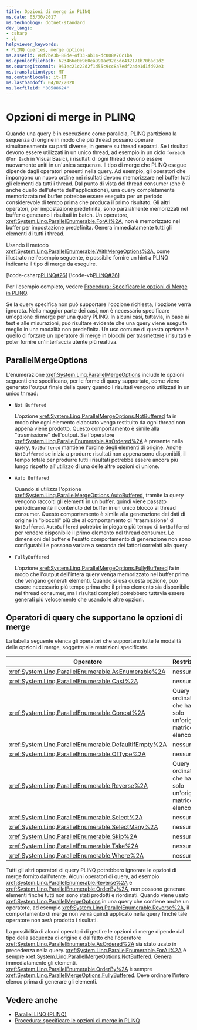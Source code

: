 ```yaml
---
title: Opzioni di merge in PLINQ
ms.date: 03/30/2017
ms.technology: dotnet-standard
dev_langs:
- csharp
- vb
helpviewer_keywords:
- PLINQ queries, merge options
ms.assetid: e8f7be3b-88de-4f33-ab14-dc008e76c1ba
ms.openlocfilehash: 623466e0e960ea991ae92e5de432171b70bad1d2
ms.sourcegitcommit: 961ec21c22d2f1d55c9cc8a7edf2ade1d1fd92e3
ms.translationtype: MT
ms.contentlocale: it-IT
ms.lasthandoff: 04/02/2020
ms.locfileid: "80588624"
---
```

# <a name="merge-options-in-plinq"></a>Opzioni di merge in PLINQ
Quando una query è in esecuzione come parallela, PLINQ partiziona la sequenza di origine in modo che più thread possano operare simultaneamente su parti diverse, in genere su thread separati. Se i risultati devono essere utilizzati in un unico thread, ad esempio in un ciclo `foreach` (`For Each` in Visual Basic), i risultati di ogni thread devono essere nuovamente uniti in un'unica sequenza. Il tipo di merge che PLINQ esegue dipende dagli operatori presenti nella query. Ad esempio, gli operatori che impongono un nuovo ordine nei risultati devono memorizzare nel buffer tutti gli elementi da tutti i thread. Dal punto di vista del thread consumer (che è anche quello dell'utente dell'applicazione), una query completamente memorizzata nel buffer potrebbe essere eseguita per un periodo considerevole di tempo prima che produca il primo risultato. Gli altri operatori, per impostazione predefinita, sono parzialmente memorizzati nel buffer e generano i risultati in batch. Un operatore, <xref:System.Linq.ParallelEnumerable.ForAll%2A>, non è memorizzato nel buffer per impostazione predefinita. Genera immediatamente tutti gli elementi di tutti i thread.  
  
 Usando il metodo <xref:System.Linq.ParallelEnumerable.WithMergeOptions%2A>, come illustrato nell'esempio seguente, è possibile fornire un hint a PLINQ indicante il tipo di merge da eseguire.  
  
 [!code-csharp[PLINQ#26](../../../samples/snippets/csharp/VS_Snippets_Misc/plinq/cs/plinqsamples.cs#26)]
 [!code-vb[PLINQ#26](../../../samples/snippets/visualbasic/VS_Snippets_Misc/plinq/vb/plinq2_vb.vb#26)]  
  
 Per l'esempio completo, vedere [Procedura: Specificare le opzioni di Merge in PLINQ](../../../docs/standard/parallel-programming/how-to-specify-merge-options-in-plinq.md).  
  
 Se la query specifica non può supportare l'opzione richiesta, l'opzione verrà ignorata. Nella maggior parte dei casi, non è necessario specificare un'opzione di merge per una query PLINQ. In alcuni casi, tuttavia, in base ai test e alle misurazioni, può risultare evidente che una query viene eseguita meglio in una modalità non predefinita. Un uso comune di questa opzione è quello di forzare un operatore di merge in blocchi per trasmettere i risultati e poter fornire un'interfaccia utente più reattiva.  
  
## <a name="parallelmergeoptions"></a>ParallelMergeOptions  
 L'enumerazione <xref:System.Linq.ParallelMergeOptions> include le opzioni seguenti che specificano, per le forme di query supportate, come viene generato l'output finale della query quando i risultati vengono utilizzati in un unico thread:  
  
- `Not Buffered`  
  
     L'opzione <xref:System.Linq.ParallelMergeOptions.NotBuffered> fa in modo che ogni elemento elaborato venga restituito da ogni thread non appena viene prodotto. Questo comportamento è simile alla "trasmissione" dell'output. Se l'operatore <xref:System.Linq.ParallelEnumerable.AsOrdered%2A> è presente nella query, `NotBuffered` mantiene l'ordine degli elementi di origine. Anche `NotBuffered` se inizia a produrre risultati non appena sono disponibili, il tempo totale per produrre tutti i risultati potrebbe essere ancora più lungo rispetto all'utilizzo di una delle altre opzioni di unione.  
  
- `Auto Buffered`  
  
     Quando si utilizza l'opzione <xref:System.Linq.ParallelMergeOptions.AutoBuffered>, tramite la query vengono raccolti gli elementi in un buffer, quindi viene passato periodicamente il contenuto del buffer in un unico blocco al thread consumer. Questo comportamento è simile alla generazione dei dati di origine in "blocchi" più che al comportamento di "trasmissione" di `NotBuffered`. `AutoBuffered` potrebbe impiegare più tempo di `NotBuffered` per rendere disponibile il primo elemento nel thread consumer. Le dimensioni del buffer e l'esatto comportamento di generazione non sono configurabili e possono variare a seconda dei fattori correlati alla query.  
  
- `FullyBuffered`  
  
     L'opzione <xref:System.Linq.ParallelMergeOptions.FullyBuffered> fa in modo che l'output dell'intera query venga memorizzato nel buffer prima che vengano generati elementi. Quando si usa questa opzione, può essere necessario più tempo prima che il primo elemento sia disponibile nel thread consumer, ma i risultati completi potrebbero tuttavia essere generati più velocemente che usando le altre opzioni.  
  
## <a name="query-operators-that-support-merge-options"></a>Operatori di query che supportano le opzioni di merge  
 La tabella seguente elenca gli operatori che supportano tutte le modalità delle opzioni di merge, soggette alle restrizioni specificate.  
  
|Operatore|Restrizioni|  
|--------------|------------------|  
|<xref:System.Linq.ParallelEnumerable.AsEnumerable%2A>|nessuno|  
|<xref:System.Linq.ParallelEnumerable.Cast%2A>|nessuno|  
|<xref:System.Linq.ParallelEnumerable.Concat%2A>|Query non ordinate che hanno solo un'origine matrice o elenco.|  
|<xref:System.Linq.ParallelEnumerable.DefaultIfEmpty%2A>|nessuno|  
|<xref:System.Linq.ParallelEnumerable.OfType%2A>|nessuno|  
|<xref:System.Linq.ParallelEnumerable.Reverse%2A>|Query non ordinate che hanno solo un'origine matrice o elenco.|  
|<xref:System.Linq.ParallelEnumerable.Select%2A>|nessuno|  
|<xref:System.Linq.ParallelEnumerable.SelectMany%2A>|nessuno|  
|<xref:System.Linq.ParallelEnumerable.Skip%2A>|nessuno|  
|<xref:System.Linq.ParallelEnumerable.Take%2A>|nessuno|  
|<xref:System.Linq.ParallelEnumerable.Where%2A>|nessuno|  
  
 Tutti gli altri operatori di query PLINQ potrebbero ignorare le opzioni di merge fornito dall'utente. Alcuni operatori di query, ad esempio <xref:System.Linq.ParallelEnumerable.Reverse%2A> e <xref:System.Linq.ParallelEnumerable.OrderBy%2A>, non possono generare elementi finché tutti non sono stati prodotti e riordinati. Quando viene usato <xref:System.Linq.ParallelMergeOptions> in una query che contiene anche un operatore, ad esempio <xref:System.Linq.ParallelEnumerable.Reverse%2A>, il comportamento di merge non verrà quindi applicato nella query finché tale operatore non avrà prodotto i risultati.  
  
 La possibilità di alcuni operatori di gestire le opzioni di merge dipende dal tipo della sequenza di origine e dal fatto che l'operatore <xref:System.Linq.ParallelEnumerable.AsOrdered%2A> sia stato usato in precedenza nella query. <xref:System.Linq.ParallelEnumerable.ForAll%2A> è sempre <xref:System.Linq.ParallelMergeOptions.NotBuffered>. Genera immediatamente gli elementi. <xref:System.Linq.ParallelEnumerable.OrderBy%2A> è sempre <xref:System.Linq.ParallelMergeOptions.FullyBuffered>. Deve ordinare l'intero elenco prima di generare gli elementi.  
  
## <a name="see-also"></a>Vedere anche

- [Parallel LINQ (PLINQ)](../../../docs/standard/parallel-programming/introduction-to-plinq.md)
- [Procedura: specificare le opzioni di merge in PLINQ](../../../docs/standard/parallel-programming/how-to-specify-merge-options-in-plinq.md)

